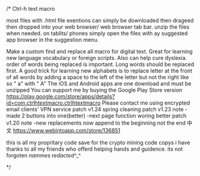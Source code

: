 /* Ctrl-h text macro

most files with .html file exentions can simply be downloaded then drageed then dropped into your web browser/ web browser tab bar. unzip the files when needed. on tablits/ phones simply open the files with ay suggested app browser in the suggestion menu. 

Make a custom find and replace all macro for digital text. Great for learning new language vocabulary or foreign scripts. Also can help cure dyslexia. order of words being replaced is important. Long words should be replaced first. A good trick for learning new alphabets is to replace letter at the front of all words by adding a space to the left of the letter but not the right like so " a" with " A" The iOS and Android apps are one download and must be unzipped You can support me by buying the Google Play Store version https://play.google.com/store/apps/details?id=com.ctrlhtextmacro.ctrlhtextmacro Please contact me using encrypted email clients' VPN service patch v1.24 spring cleaning patch v1.23 note -made 2 buttons into one(better) -next page function woring better patch v1.20 note -new replacements now append to the beginning not the end 中文 https://www.webintoapp.com/store/136851

this is all my propritary code save for the crypto mining code copys i have
thanks to all my friends who offerd helping hands and guidence. its not forgoten
*nammes redacted*^_^



*/